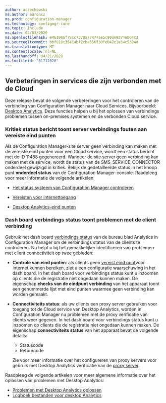 ```yaml
---
author: aczechowski
ms.author: aaroncz
ms.prod: configuration-manager
ms.technology: configmgr-core
ms.topic: include
ms.date: 02/03/2020
ms.openlocfilehash: e461986f78cc7370a77477ae5c90de9374e004c2
ms.sourcegitcommit: bbf820c35414bf2cba356f30fe047c1a34c5384d
ms.translationtype: MT
ms.contentlocale: nl-NL
ms.lasthandoff: 04/21/2020
ms.locfileid: "81712020"
---
```

## <a name="improvements-to-cloud-connected-services"></a><a name="bkmk_cloud"></a>Verbeteringen in services die zijn verbonden met de Cloud

Deze release bevat de volgende verbeteringen voor het controleren van de verbinding van Configuration Manager naar Cloud Services. Bijvoorbeeld: [Desktop Analytics](../../../../../desktop-analytics/overview.md). Deze functies helpen u bij het oplossen van verbindings problemen tussen on-premises systemen en de verbonden Cloud service.

### <a name="critical-status-message-shows-server-connection-errors-to-required-endpoints"></a>Kritiek status bericht toont server verbindings fouten aan vereiste eind punten

<!-- 5566763 -->

Als de Configuration Manager-site server geen verbinding kan maken met de vereiste eind punten voor een Cloud service, wordt een status bericht met de ID 11488 gegenereerd. Wanneer de site server geen verbinding kan maken met de service, wordt de status van de SMS_SERVICE_CONNECTOR onderdeel gewijzigd in kritiek. Bekijk de gedetailleerde status in het knoop punt **onderdeel status** van de Configuration Manager-console. Raadpleeg voor meer informatie de volgende artikelen:

- [Het status systeem van Configuration Manager controleren](../../../../servers/manage/use-alerts-and-the-status-system.md#BKMK_MonitorSystemStatus)

- [Vereisten voor internettoegang](../../../../plan-design/network/internet-endpoints.md)

- [Desktop Analytics-eind punten](../../../../../desktop-analytics/enable-data-sharing.md#endpoints)

### <a name="connection-health-dashboard-shows-client-connection-issues"></a>Dash board verbindings status toont problemen met de client verbinding

<!-- 4963230, 4963383 -->

Gebruik het dash board [verbindings status](../../../../../desktop-analytics/monitor-connection-health.md) van de bureau blad Analytics in Configuration Manager om de verbindings status van de clients te controleren. Nu helpt u bij het gemakkelijker identificeren van problemen met client connectiviteit op twee gebieden:

- **Controle van eind punten**: als clients geen [vereist eind punt](../../../../../desktop-analytics/enable-data-sharing.md#endpoints)voor Internet kunnen bereiken, ziet u een configuratie waarschuwing in het dash board. In het dash board voor verbindings status kunt u inzoomen op clients die de registratie niet ongedaan kunnen maken. De eigenschap **checks van de eindpunt verbinding** van het apparaat toont een genummerde lijst met eind punten waarmee geen verbinding kan worden gemaakt.

- **Connectiviteits status**: als uw clients een proxy server gebruiken voor toegang tot de Cloud service van Desktop Analytics, worden in Configuration Manager nu problemen met de proxy verificatie van clients weer gegeven. In het dash board voor verbindings status kunt u inzoomen op clients die de registratie niet ongedaan kunnen maken. De eigenschap **connectiviteits status** van het apparaat bevat de volgende details:

  - Statuscode
  - Retourcode

  Zie voor meer informatie over het configureren van proxy servers voor gebruik met Desktop Analytics verificatie van de [proxy server](../../../../../desktop-analytics/enable-data-sharing.md#proxy-server-authentication).

Raadpleeg de volgende artikelen voor meer algemene informatie over het oplossen van problemen met Desktop Analytics:

- [Problemen met Desktop Analytics oplossen](../../../../../desktop-analytics/troubleshooting.md)
- [Logboek bestanden voor desktop Analytics](../../../../plan-design/hierarchy/log-files.md#desktop-analytics)
